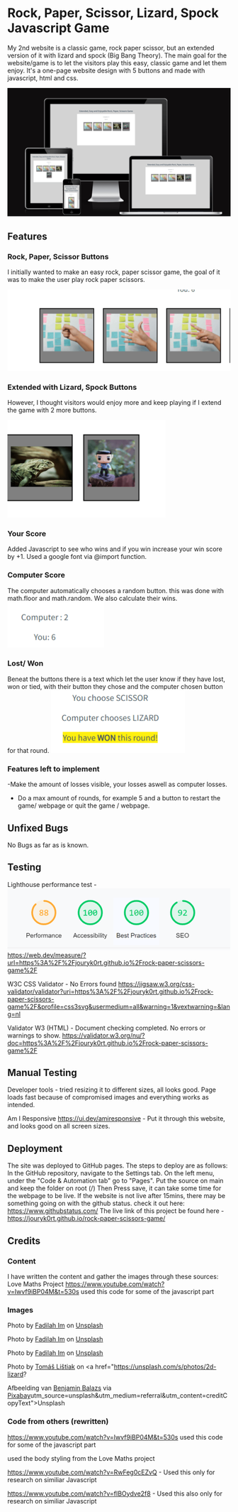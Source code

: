 # Rock, Paper, Scissor, Lizard, Spock Javascript Game

My 2nd website is a classic game, rock paper scissor, but an extended version of it with lizard and spock (Big Bang Theory). The main goal for the website/game is to let the visitors play this easy, classic game and let them enjoy. It's a one-page website design with 5 buttons and made with javascript, html and css.

![Mockup of finished project](/assets/images/mockup-project-rps.png)

## Features

### Rock, Paper, Scissor Buttons

I initially wanted to make an easy rock, paper scissor game, the goal of it was to make the user play rock paper scissors.

![Picture of rock paper scissor buttons](assets/images/rock-paper-scissor.png)

### Extended with Lizard, Spock Buttons

However, I thought visitors would enjoy more and keep playing if I extend the game with 2 more buttons.

![Picture of lizard, spock button](assets/images/lizard-spock.png)

### Your Score

Added Javascript to see who wins and if you win increase your win score by +1. Used a google font via @import function.


### Computer Score

The computer automatically chooses a random button. this was done with math.floor and math.random. We also calculate their wins.
![Picture of computer wins and user wins](/assets/images/computer-you.png)

### Lost/ Won 

Beneat the buttons there is a text which let the user know if they have lost, won or tied, with their button they chose and the computer chosen button for that round.
![Picture of Lost / Won](/assets/images/won.png)

### Features left to implement

-Make the amount of losses visible, your losses aswell as computer losses.
- Do a max amount of rounds, for example 5 and a button to restart the game/ webpage or quit the game / webpage.

## Unfixed Bugs

No Bugs as far as is known.

## Testing
Lighthouse performance test -
![Lighthouse test](/assets/images/manual-testing.png)
https://web.dev/measure/?url=https%3A%2F%2Fjouryk0rt.github.io%2Frock-paper-scissors-game%2F

W3C CSS Validator - No Errors found
https://jigsaw.w3.org/css-validator/validator?uri=https%3A%2F%2Fjouryk0rt.github.io%2Frock-paper-scissors-game%2F&profile=css3svg&usermedium=all&warning=1&vextwarning=&lang=nl

Validator W3 (HTML) - Document checking completed. No errors or warnings to show.
https://validator.w3.org/nu/?doc=https%3A%2F%2Fjouryk0rt.github.io%2Frock-paper-scissors-game%2F

## Manual Testing
Developer tools - tried resizing it to different sizes, all looks good. Page loads fast because of compromised images and everything works as intended.

Am I Responsive https://ui.dev/amiresponsive - Put it through this website, and looks good on all screen sizes.

## Deployment
The site was deployed to GitHub pages. The steps to deploy are as follows:
In the GitHub repository, navigate to the Settings tab.
On the left menu, under the "Code & Automation tab" go to "Pages".
Put the source on main and keep the folder on root (/)
Then Press save, it can take some time for the webpage to be live.
If the website is not live after 15mins, there may be something going on with the github status.
 check it out here: https://www.githubstatus.com/
The live link of this project be found here - https://jouryk0rt.github.io/rock-paper-scissors-game/

## Credits
### Content
I have written the content and gather the images through these sources:
Love Maths Project
https://www.youtube.com/watch?v=Iwvf9iBP04M&t=530s used this code for some of the javascript part


### Images

Photo by <a href="https://unsplash.com/es/@imanitor?utm_source=unsplash&utm_medium=referral&utm_content=creditCopyText">Fadilah Im</a> on <a href="https://unsplash.com/s/photos/rock-paper-scissors?utm_source=unsplash&utm_medium=referral&utm_content=creditCopyText">Unsplash</a>
  
Photo by <a href="https://unsplash.com/es/@imanitor?utm_source=unsplash&utm_medium=referral&utm_content=creditCopyText">Fadilah Im</a> on <a href="https://unsplash.com/s/photos/rock-paper-scissors?utm_source=unsplash&utm_medium=referral&utm_content=creditCopyText">Unsplash</a>
  
Photo by <a href="https://unsplash.com/es/@imanitor?utm_source=unsplash&utm_medium=referral&utm_content=creditCopyText">Fadilah Im</a> on <a href="https://unsplash.com/s/photos/rock-paper-scissors?utm_source=unsplash&utm_medium=referral&utm_content=creditCopyText">Unsplash</a>

Photo by <a href="https://unsplash.com/@tomexx?utm_source=unsplash&utm_medium=referral&utm_content=creditCopyText">Tomáš Lištiak</a> on <a href="https://unsplash.com/s/photos/2d-lizard?

Afbeelding van <a href="https://pixabay.com/nl/users/brenkee-2021352/?utm_source=link-attribution&amp;utm_medium=referral&amp;utm_campaign=image&amp;utm_content=1541528">Benjamin Balazs</a> via <a href="https://pixabay.com/nl//?utm_source=link-attribution&amp;utm_medium=referral&amp;utm_campaign=image&amp;utm_content=1541528">Pixabay</a>utm_source=unsplash&utm_medium=referral&utm_content=creditCopyText">Unsplash</a>

### Code from others (rewritten)
https://www.youtube.com/watch?v=Iwvf9iBP04M&t=530s used this code for some of the javascript part

used the body styling from the Love Maths project

https://www.youtube.com/watch?v=RwFeg0cEZvQ - Used this only for research on similiar Javascript

https://www.youtube.com/watch?v=fIBOydve2f8 - Used this also only for research on similiar Javascript
